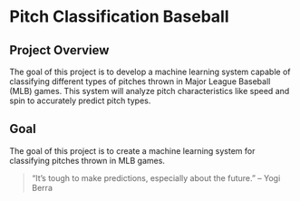 # Pitch Classification Baseball

## Project Overview
The goal of this project is to develop a machine learning system capable of classifying different types of pitches thrown in Major League Baseball (MLB) games. This system will analyze pitch characteristics like speed and spin to accurately predict pitch types.


## Goal
The goal of this project is to create a machine learning system for classifying pitches thrown in MLB games.

> “It’s tough to make predictions, especially about the future.” – Yogi Berra


